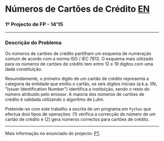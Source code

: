 # Números de Cartões de Crédito [EN](README.en.md)
### 1º Projecto de FP - 14'15

---

### Descrição do Problema

Os números de cartões de crédito partilham um esquema de numeração comum de 
acordo com a norma ISO / IEC 7812. O esquema mais utilizado para os números de 
cartões de crédito tem entre 12 e 19 dígitos com uma dada constituição.

Resumidamente, o primeiro dígito de um cartão de crédito representa a 
categoria da entidade que emitiu o cartão, os seis dígitos iniciais (a.k.a. 
IIN, "Issuer Identification Number") identifica a instituição, sendo o resto 
do número atribuído pelo emissor. A maioria dos números de cartões de crédito 
é validada utilizando o algoritmo de Luhn.

Pretende-se com este trabalho a escrita de um programa em `Python` que efectua 
dois tipos de operações: (1) verifica a correcção do número de um cartão de 
crédito e (2) gera números correctos para cartões de crédito.

---

Mais informação no enunciado do projecto: [PT][1].

[1]: statement_pt.pdf "Enunciado do projecto"
